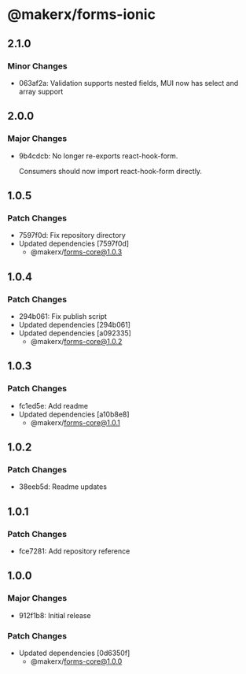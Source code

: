 # @makerx/forms-ionic

## 2.1.0

### Minor Changes

- 063af2a: Validation supports nested fields, MUI now has select and array support

## 2.0.0

### Major Changes

- 9b4cdcb: No longer re-exports react-hook-form.

  Consumers should now import react-hook-form directly.

## 1.0.5

### Patch Changes

- 7597f0d: Fix repository directory
- Updated dependencies [7597f0d]
  - @makerx/forms-core@1.0.3

## 1.0.4

### Patch Changes

- 294b061: Fix publish script
- Updated dependencies [294b061]
- Updated dependencies [a092335]
  - @makerx/forms-core@1.0.2

## 1.0.3

### Patch Changes

- fc1ed5e: Add readme
- Updated dependencies [a10b8e8]
  - @makerx/forms-core@1.0.1

## 1.0.2

### Patch Changes

- 38eeb5d: Readme updates

## 1.0.1

### Patch Changes

- fce7281: Add repository reference

## 1.0.0

### Major Changes

- 912f1b8: Initial release

### Patch Changes

- Updated dependencies [0d6350f]
  - @makerx/forms-core@1.0.0
